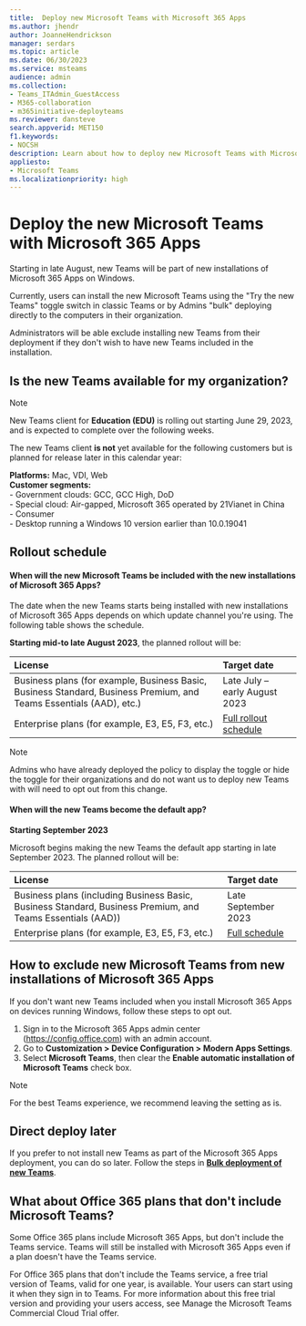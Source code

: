 ```yaml
---
title:  Deploy new Microsoft Teams with Microsoft 365 Apps
ms.author: jhendr
author: JoanneHendrickson
manager: serdars
ms.topic: article
ms.date: 06/30/2023
ms.service: msteams
audience: admin
ms.collection: 
- Teams_ITAdmin_GuestAccess
- M365-collaboration
- m365initiative-deployteams
ms.reviewer: dansteve
search.appverid: MET150
f1.keywords:
- NOCSH
description: Learn about how to deploy new Microsoft Teams with Microsoft 365 Apps.
appliesto: 
- Microsoft Teams
ms.localizationpriority: high
---
```

# Deploy the new Microsoft Teams with Microsoft 365 Apps

Starting in late August, new Teams will be part of new installations of Microsoft 365 Apps on Windows.

Currently, users can install the new Microsoft Teams using the "Try the new Teams" toggle switch in classic Teams or by Admins "bulk" deploying directly to the computers in their organization.

Administrators will be able exclude installing new Teams from their deployment if they don't wish to have new Teams included in the installation.

## Is the new Teams available for my organization?

>[!Note]
>New Teams client for **Education (EDU)** is rolling out starting June 29, 2023, and is expected to complete over the following weeks.

The new Teams client **is not** yet available for the following customers but is planned for release later in this calendar year:

**Platforms:**  Mac, VDI, Web</br>
**Customer segments:**  </br>- Government clouds: GCC, GCC High, DoD</br>- Special cloud: Air-gapped, Microsoft 365 operated by 21Vianet in China </br>- Consumer</br>- Desktop running a Windows 10 version earlier than 10.0.19041


## Rollout schedule 

#### When will the new Microsoft Teams be included with the new installations of Microsoft 365 Apps?

The date when the new Teams starts being installed with new installations of Microsoft 365 Apps depends on which update channel you're using. The following table shows the schedule.

**Starting mid-to late August 2023**, the planned rollout will be:

|License|Target date|
|:-----|:-----|
|Business plans (for example, Business Basic, Business Standard, Business Premium, and Teams Essentials (AAD), etc.)|Late July – early August  2023 |
|Enterprise plans (for example, E3, E5, F3, etc.)|[Full rollout schedule](https://aks.ms/newTeamsReleaseSchedule )|

>[!Note]
>Admins who have already deployed the policy to display the toggle or hide the toggle for their organizations and do not want us to deploy new Teams with will need to opt out from this change. 


#### When will the new Teams become the default app?

**Starting September 2023**

Microsoft begins making the new Teams the default app starting in late September 2023. The planned rollout will be:

|License|Target date|
|:-----|:-----|
|Business plans (including Business Basic, Business Standard, Business Premium, and Teams Essentials (AAD))|Late September 2023|
|Enterprise plans (for example, E3, E5, F3, etc.)|[Full schedule](/microsoftteams/new-teams-desktop-admin#when-will-the-new-teams-become-the-default-client) |


## How to exclude new Microsoft Teams from new installations of Microsoft 365 Apps 

If you don't want new Teams included when you install Microsoft 365 Apps on devices running Windows,  follow these steps to opt out. 

1. Sign in to the Microsoft 365 Apps admin center (https://config.office.com) with an admin account. 
2. Go to **Customization > Device Configuration > Modern Apps Settings**. 
3. Select **Microsoft Teams**,  then clear the **Enable automatic installation of Microsoft Teams**  check box. 

>[!Note]
>For the best Teams experience, we recommend leaving the setting as is. 

## Direct deploy later

If you prefer to not install new Teams as part of the Microsoft 365 Apps deployment, you can do so later.  Follow the steps in [**Bulk deployment of new Teams**](new-teams-bulk-install-client.md).


## What about Office 365 plans that don't include Microsoft Teams? 
 
Some Office 365 plans include Microsoft 365 Apps, but don't include the Teams service. Teams will still be installed with Microsoft 365 Apps even if a plan doesn't have the Teams service. 

For Office 365 plans that don't include the Teams service, a free trial version of Teams, valid for one year, is available. Your users can start using it when they sign in to Teams. For more information about this free trial version and providing your users access, see Manage the Microsoft Teams Commercial Cloud Trial offer. 